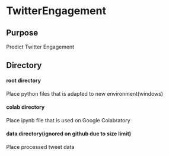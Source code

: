 # TwitterEngagement
## Purpose
Predict Twitter Engagement

## Directory
#### root directory
Place python files that is adapted to new environment(windows)

#### colab directory
Place ipynb file that is used on Google Colabratory

#### data directory(ignored on github due to size limit)
Place processed tweet data
